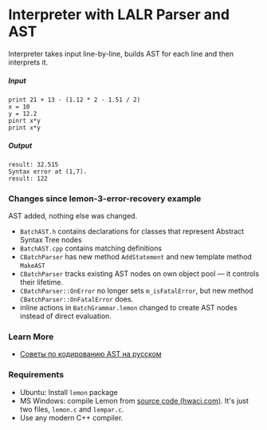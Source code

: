 # Interpreter with LALR Parser and AST

Interpreter takes input line-by-line, builds AST for each line and then interprets it.

##### Input
```
print 21 + 13 - (1.12 * 2 - 1.51 / 2)
x = 10
y = 12.2
pinrt x*y
print x*y
```

##### Output
```
result: 32.515
Syntax error at (1,7).
result: 122
```

### Changes since lemon-3-error-recovery example

AST added, nothing else was changed.

- `BatchAST.h` contains declarations for classes that represent Abstract Syntax Tree nodes
- `BatchAST.cpp` contains matching definitions
- `CBatchParser` has new method `AddStatement` and new template method `MakeAST`
- `CBatchParser` tracks existing AST nodes on own object pool &mdash; it controls their lifetime.
- `CBatchParser::OnError` no longer sets `m_isFatalError`, but new method `CBatchParser::OnFatalError` does.
- inline actions in `BatchGrammar.lemon` changed to create AST nodes instead of direct evaluation.

### Learn More

- [Советы по кодированию AST на русском](https://gist.github.com/sergey-shambir/16be54fd487d4e9fd349)

### Requirements

- Ubuntu: Install `lemon` package
- MS Windows: compile Lemon from [source code (hwaci.com)](http://www.hwaci.com/sw/lemon/). It's just two files, `lemon.c` and `lempar.c`.
- Use any modern C++ compiler.
